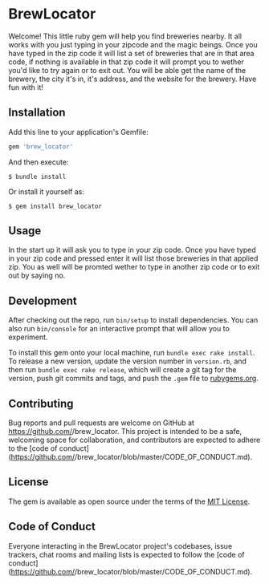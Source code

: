 # BrewLocator

Welcome! This little ruby gem will help you find breweries nearby. It all works with you just typing in your zipcode and the magic beings. Once you have typed in the zip code it will list a set of breweries that are in that area code, if nothing is available in that zip code it will prompt you to wether you'd like to try again or to exit out. You will be able get the name of the brewery, the city it's in, it's address, and the website for the brewery. Have fun with it! 

## Installation

Add this line to your application's Gemfile:

```ruby
gem 'brew_locator'
```

And then execute:

    $ bundle install

Or install it yourself as:

    $ gem install brew_locator

## Usage

In the start up it will ask you to type in your zip code. Once you have typed in your zip code and pressed enter it will list those breweries in that applied zip. You as well will be promted wether to type in another zip code or to exit out by saying no. 

## Development

After checking out the repo, run `bin/setup` to install dependencies. You can also run `bin/console` for an interactive prompt that will allow you to experiment.

To install this gem onto your local machine, run `bundle exec rake install`. To release a new version, update the version number in `version.rb`, and then run `bundle exec rake release`, which will create a git tag for the version, push git commits and tags, and push the `.gem` file to [rubygems.org](https://rubygems.org).

## Contributing

Bug reports and pull requests are welcome on GitHub at https://github.com/<github username>/brew_locator. This project is intended to be a safe, welcoming space for collaboration, and contributors are expected to adhere to the [code of conduct](https://github.com/<github username>/brew_locator/blob/master/CODE_OF_CONDUCT.md).


## License

The gem is available as open source under the terms of the [MIT License](https://opensource.org/licenses/MIT).

## Code of Conduct

Everyone interacting in the BrewLocator project's codebases, issue trackers, chat rooms and mailing lists is expected to follow the [code of conduct](https://github.com/<github username>/brew_locator/blob/master/CODE_OF_CONDUCT.md).
